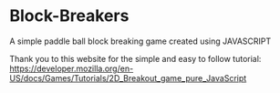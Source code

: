 # Block-Breakers
A simple paddle ball block breaking game created using JAVASCRIPT

Thank you to this website for the simple and easy to follow tutorial: 
https://developer.mozilla.org/en-US/docs/Games/Tutorials/2D_Breakout_game_pure_JavaScript
